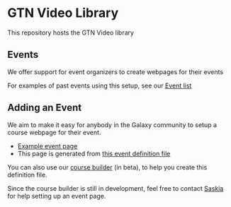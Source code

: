 # GTN Video Library

This repository hosts the GTN Video library 

## Events

We offer support for event organizers to create webpages for their events

For examples of past events using this setup, see our [Event list](https://gallantries.github.io/video-library/events)

## Adding an Event

We aim to make it easy for anybody in the Galaxy community to setup a course webpage for their event.

- [Example event page](https://gallantries.github.io/video-library/events/testevent/test-event.html)
- This page is generated from [this event definition file](https://raw.githubusercontent.com/gallantries/video-library/main/docs/events/testevent/test-event.md)

You can also use our [course builder](https://gallantries.github.io/video-library/course-builder) (in beta), to help you create this definition file.

Since the course builder is still in development, feel free to contact [Saskia](mailto:saskiahiltemann@gmail.com) for help setting up an event page.
